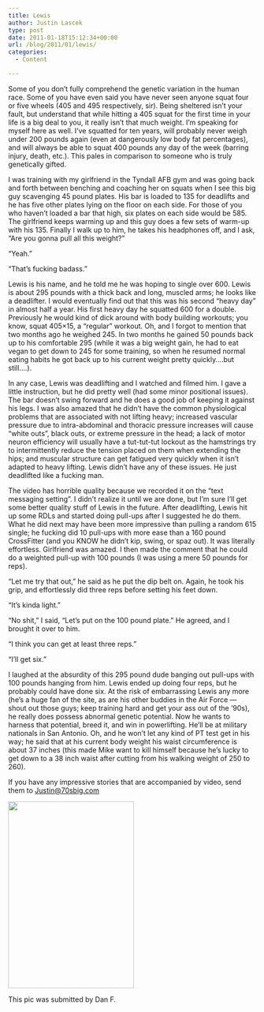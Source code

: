 ```yaml
---
title: Lewis
author: Justin Lascek
type: post
date: 2011-01-18T15:12:34+00:00
url: /blog/2011/01/lewis/
categories:
  - Content

---
```

Some of you don&#8217;t fully comprehend the genetic variation in the human race. Some of you have even said you have never seen anyone squat four or five wheels (405 and 495 respectively, sir). Being sheltered isn&#8217;t your fault, but understand that while hitting a 405 squat for the first time in your life is a big deal to you, it really isn&#8217;t that much weight. I&#8217;m speaking for myself here as well. I&#8217;ve squatted for ten years, will probably never weigh under 200 pounds again (even at dangerously low body fat percentages), and will always be able to squat 400 pounds any day of the week (barring injury, death, etc.). This pales in comparison to someone who is truly genetically gifted.
  

  
I was training with my girlfriend in the Tyndall AFB gym and was going back and forth between benching and coaching her on squats when I see this big guy scavenging 45 pound plates. His bar is loaded to 135 for deadlifts and he has five other plates lying on the floor on each side. For those of you who haven&#8217;t loaded a bar that high, six plates on each side would be 585. The girlfriend keeps warming up and this guy does a few sets of warm-up with his 135. Finally I walk up to him, he takes his headphones off, and I ask, &#8220;Are you gonna pull all this weight?&#8221;
  
&#8220;Yeah.&#8221;
  
&#8220;That&#8217;s fucking badass.&#8221;
  

  
Lewis is his name, and he told me he was hoping to single over 600. Lewis is about 295 pounds with a thick back and long, muscled arms; he looks like a deadlifter. I would eventually find out that this was his second &#8220;heavy day&#8221; in almost half a year. His first heavy day he squatted 600 for a double. Previously he would kind of dick around with body building workouts; you know, squat 405&#215;15, a &#8220;regular&#8221; workout. Oh, and I forgot to mention that two months ago he weighed 245. In two months he gained 50 pounds back up to his comfortable 295 (while it was a big weight gain, he had to eat vegan to get down to 245 for some training, so when he resumed normal eating habits he got back up to his current weight pretty quickly&#8230;.but still&#8230;.).
  

  
In any case, Lewis was deadlifting and I watched and filmed him. I gave a little instruction, but he did pretty well (had some minor positional issues). The bar doesn&#8217;t swing forward and he does a good job of keeping it against his legs. I was also amazed that he didn&#8217;t have the common physiological problems that are associated with not lifting heavy; increased vascular pressure due to intra-abdominal and thoracic pressure increases will cause &#8220;white outs&#8221;, black outs, or extreme pressure in the head; a lack of motor neuron efficiency will usually have a tut-tut-tut lockout as the hamstrings try to intermittently reduce the tension placed on them when extending the hips; and muscular structure can get fatigued very quickly when it isn&#8217;t adapted to heavy lifting. Lewis didn&#8217;t have any of these issues. He just deadlifted like a fucking man.
  

  

  

  
The video has horrible quality because we recorded it on the &#8220;text messaging setting&#8221;. I didn&#8217;t realize it until we are done, but I&#8217;m sure I&#8217;ll get some better quality stuff of Lewis in the future. After deadlifting, Lewis hit up some RDLs and started doing pull-ups after I suggested he do them. What he did next may have been more impressive than pulling a random 615 single; he fucking did 10 pull-ups with more ease than a 160 pound CrossFitter (and you KNOW he didn&#8217;t kip, swing, or spaz out). It was literally effortless. Girlfriend was amazed. I then made the comment that he could do a weighted pull-up with 100 pounds (I was using a mere 50 pounds for reps).
  
&#8220;Let me try that out,&#8221; he said as he put the dip belt on. Again, he took his grip, and effortlessly did three reps before setting his feet down.
  
&#8220;It&#8217;s kinda light.&#8221;
  
&#8220;No shit,&#8221; I said, &#8220;Let&#8217;s put on the 100 pound plate.&#8221; He agreed, and I brought it over to him.
  
&#8220;I think you can get at least three reps.&#8221;
  
&#8220;I&#8217;ll get six.&#8221;
  

  
I laughed at the absurdity of this 295 pound dude banging out pull-ups with 100 pounds hanging from him. Lewis ended up doing four reps, but he probably could have done six. At the risk of embarrassing Lewis any more (he&#8217;s a huge fan of the site, as are his other buddies in the Air Force &#8212; shout out those guys; keep training hard and get your ass out of the &#8217;90s), he really does possess abnormal genetic potential. Now he wants to harness that potential, breed it, and win in powerlifting. He&#8217;ll be at military nationals in San Antonio. Oh, and he won&#8217;t let any kind of PT test get in his way; he said that at his current body weight his waist circumference is about 37 inches (this made Mike want to kill himself because he&#8217;s lucky to get down to a 38 inch waist after cutting from his walking weight of 250 to 260).
  

  
If you have any impressive stories that are accompanied by video, send them to <Justin@70sbig.com>
  

  


<div id="attachment_3486" style="width: 265px" class="wp-caption aligncenter">
  <a href="/2011/01/OKs.jpg"><img aria-describedby="caption-attachment-3486" data-attachment-id="3486" data-permalink="/blog/2011/01/lewis/oks/" data-orig-file="/2011/01/OKs.jpg" data-orig-size="255,379" data-comments-opened="1" data-image-meta="{&quot;aperture&quot;:&quot;0&quot;,&quot;credit&quot;:&quot;&quot;,&quot;camera&quot;:&quot;&quot;,&quot;caption&quot;:&quot;&quot;,&quot;created_timestamp&quot;:&quot;0&quot;,&quot;copyright&quot;:&quot;&quot;,&quot;focal_length&quot;:&quot;0&quot;,&quot;iso&quot;:&quot;0&quot;,&quot;shutter_speed&quot;:&quot;0&quot;,&quot;title&quot;:&quot;&quot;}" data-image-title="OKs" data-image-description="" data-medium-file="/2011/01/OKs.jpg" data-large-file="/2011/01/OKs.jpg" src="/2011/01/OKs.jpg" alt="" title="OKs" width="255" height="379" class="size-full wp-image-3486" /></a>
  
  <p id="caption-attachment-3486" class="wp-caption-text">
    This pic was submitted by Dan F.
  </p>
</div>
